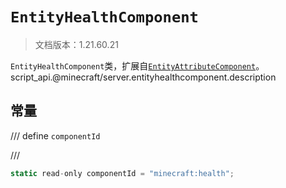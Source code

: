 # `EntityHealthComponent`

> 文档版本：1.21.60.21

`EntityHealthComponent`类，扩展自[`EntityAttributeComponent`](./entityattributecomponent.md)。script_api.@minecraft/server.entityhealthcomponent.description

## 常量

/// define
`componentId`


///

```js
static read-only componentId = "minecraft:health";
```


